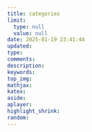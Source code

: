 ```yaml
---
title: categories
limit:
  type: null
  value: null
date: 2025-01-19 23:41:44
updated:
type:
comments:
description:
keywords:
top_img:
mathjax:
katex:
aside:
aplayer:
highlight_shrink:
random:
---
```

